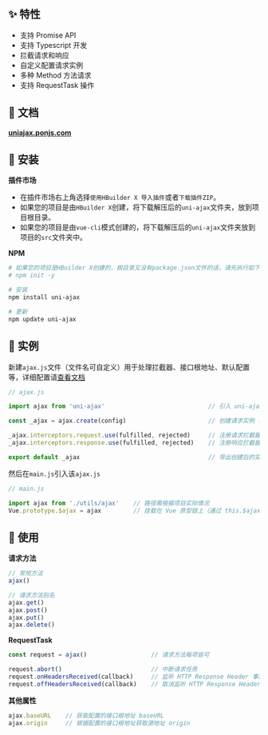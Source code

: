 ## ✨ 特性

- 支持 Promise API
- 支持 Typescript 开发
- 拦截请求和响应
- 自定义配置请求实例
- 多种 Method 方法请求
- 支持 RequestTask 操作

## 🍟 文档

**[uniajax.ponjs.com][1]**

## 🥗 安装

**插件市场**

- 在插件市场右上角选择`使用HBuilder X 导入插件`或者`下载插件ZIP`。
- 如果您的项目是由`HBuilder X`创建，将下载解压后的`uni-ajax`文件夹，放到项目根目录。
- 如果您的项目是由`vue-cli`模式创建的，将下载解压后的`uni-ajax`文件夹放到项目的`src`文件夹中。

**NPM**

```bash
# 如果您的项目是HBuilder X创建的，根目录又没有package.json文件的话，请先执行如下命令：
# npm init -y

# 安装
npm install uni-ajax

# 更新
npm update uni-ajax
```

## 🥐 实例

新建`ajax.js`文件（文件名可自定义）用于处理拦截器、接口根地址、默认配置等，详细配置请[查看文档][2]

```JavaScript
// ajax.js

import ajax from 'uni-ajax'                             // 引入 uni-ajax 模块

const _ajax = ajax.create(config)                       // 创建请求实例 可配置默认项

_ajax.interceptors.request.use(fulfilled, rejected)     // 注册请求拦截器
_ajax.interceptors.response.use(fulfilled, rejected)    // 注册响应拦截器

export default _ajax                                    // 导出创建后的实例
```

然后在`main.js`引入该`ajax.js`

```JavaScript
// main.js

import ajax from './utils/ajax'    // 路径需根据项目实际情况
Vue.prototype.$ajax = ajax         // 挂载在 Vue 原型链上（通过 this.$ajax 调用）
```

## 🥪 使用

**请求方法**

```JavaScript
// 常规方法
ajax()

// 请求方法别名
ajax.get()
ajax.post()
ajax.put()
ajax.delete()
```

**RequestTask**

```JavaScript
const request = ajax()                  // 请求方法每项皆可

request.abort()                         // 中断请求任务
request.onHeadersReceived(callback)     // 监听 HTTP Response Header 事件
request.offHeadersReceived(callback)    // 取消监听 HTTP Response Header 事件
```

**其他属性**

```JavaScript
ajax.baseURL    // 获取配置的接口根地址 baseURL
ajax.origin     // 根据配置的接口根地址获取源地址 origin
```

[1]: https://uniajax.ponjs.com
[2]: https://uniajax.ponjs.com/instance/create.html
